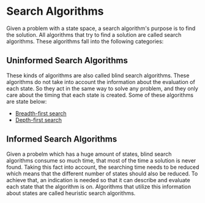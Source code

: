 # Search Algorithms

Given a problem with a state space, a search algorithm's purpose is to find the solution. All algorithms that try to find a solution are called search algorithms. These algorithms fall into the following categories:

## Uninformed Search Algorithms

These kinds of algorithms are also called blind search algorithms. These algorithms do not take into account the information about the evaluation of each state. So they act in the same way to solve any problem, and they only care about the timing that each state is created. Some of these algorithms are state below:

* [Breadth-first search](https://github.com/sotostzam/artificial-intelligence/tree/master/search-algorithms/breadth-first-search)
* [Depth-first search](https://github.com/sotostzam/data-structures-and-algorithms)

## Informed Search Algorithms

Given a probelm which has a huge amount of states, blind search algorithms consume so much time, that most of the time a solution is never found. Taking this fact into account, the searching time needs to be reduced which means that the different number of states should also be reduced. To achieve that, an indication is needed so that it can describe and evaluate each state that the algorithm is on. Algorithms that utilize this information about states are called heuristic search algorithms.
